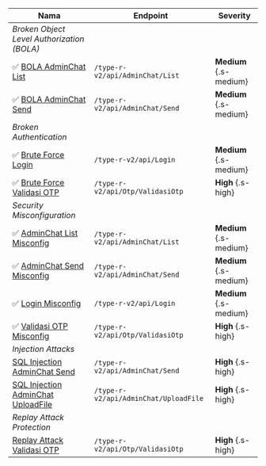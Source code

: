 | Nama                | Endpoint                        |  Severity |
| ------------------- | ------------------------------- | --------- |
| *Broken Object Level Authorization (BOLA)* |
| :white_check_mark: [BOLA AdminChat List](./broken-object-level-authorization/ringkasan-temuan/bola-adminchat-list.md) | `/type-r-v2/api/AdminChat/List` | **Medium** {.s-medium} |
| :white_check_mark: [BOLA AdminChat Send](./broken-object-level-authorization/ringkasan-temuan/bola-adminchat-send.md) | `/type-r-v2/api/AdminChat/Send` | **Medium** {.s-medium} |
| *Broken Authentication* |
| :white_check_mark: [Brute Force Login](./broken-authentication/ringkasan-temuan/brute-force-login.md) | `/type-r-v2/api/Login` | **Medium** {.s-medium} |
| :white_check_mark: [Brute Force Validasi OTP](./broken-authentication/ringkasan-temuan/brute-force-validasi-otp.md) | `/type-r-v2/api/Otp/ValidasiOtp` | **High** {.s-high} |
| *Security Misconfiguration* |
| :white_check_mark: [AdminChat List Misconfig](./security-misconfiguration/ringkasan-temuan/adminchat-list-misconfig.md) | `/type-r-v2/api/AdminChat/List` | **Medium** {.s-medium} |
| :white_check_mark: [AdminChat Send Misconfig](./security-misconfiguration/ringkasan-temuan/adminchat-send-misconfig.md) | `/type-r-v2/api/AdminChat/Send` | **Medium** {.s-medium} |
| :white_check_mark: [Login Misconfig](./security-misconfiguration/ringkasan-temuan/login-misconfig.md) | `/type-r-v2/api/Login` | **Medium** {.s-medium} |
| :white_check_mark: [Validasi OTP Misconfig](./security-misconfiguration/ringkasan-temuan/validasi-otp-misconfig.md) | `/type-r-v2/api/Otp/ValidasiOtp` | **High** {.s-high} |
| *Injection Attacks* |
| [SQL Injection AdminChat Send](./injection-attacks/sql-injection/api-adminchat-send.md) | `/type-r-v2/api/AdminChat/Send` | **High** {.s-high} |
| [SQL Injection AdminChat UploadFile](./injection-attacks/sql-injection/api-adminchat-uploadfile.md) | `/type-r-v2/api/AdminChat/UploadFile` | **High** {.s-high} |
| *Replay Attack Protection* |
| [Replay Attack Validasi OTP](./replay-attack-protection/replay-validasi-otp.md) | `/type-r-v2/api/Otp/ValidasiOtp` | **High** {.s-high} |
